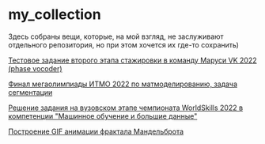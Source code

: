 # my_collection
Здесь собраны вещи, которые, на мой взгляд, не заслуживают отдельного репозитория, но при этом хочется их где-то сохранить)

[Тестовое задание второго этапа стажировки в команду Маруси VK 2022 (phase vocoder)](./phase_vocoder_internship_vk/)

[Финал мегаолимпиады ИТМО 2022 по матмоделированию, задача сегментации](./itmo_mm_segmentation/)

[Решение задания на вузовском этапе чемпионата WorldSkills 2022 в компетенции "Машинное обучение и большие данные"](./world_skills_amsu_2022/)

[Построение GIF анимации фрактала Мандельброта](./fractal)
